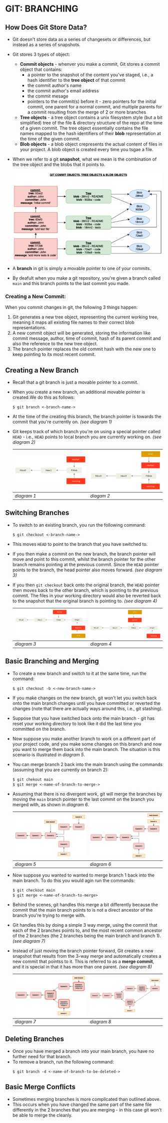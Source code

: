 # GIT: BRANCHING

## How Does Git Store Data?

- Git doesn't store data as a series of changesets or differences, but instead as a series of snapshots.
- Git stores 3 types of object:
  - **Commit objects** - whenver you make a commit, Git stores a commit object that contains:
    - a pointer to the snapshot of the content you've staged, i.e., a hash identifier to the **tree object** of that commit
    - the commit author's name
    - the commit author's email address
    - the commit mesage
    - pointers to the commit(s) before it - zero pointers for the initial commit, one parent for a normal commit, and multiple parents for a commit resulting from the merge of 2 or more branches
  - **Tree objects** - a tree object contains a unix filesystem style (but a bit simplified) tree of the file & directory structure of the repo at the time of a given commit. The tree object essentially contains the file names mapped to the hash identifiers of their **blob** representation at the time of the given commit.
  - **Blob objects** - a blob object crepresents the actual content of files in your project. A blob object is created every time you tsgae a file.
- When we refer to a git **snapshot**, what we mean is the combination of the tree object and the blobs that it points to.

  ![](./images/git-objects.png)

- A **branch** in git is simply a movable pointer to one of your commits.
- By deafult when you make a git repository, you're given a branch called `main` and this branch points to the last commit you made.

### Creating a New Commit:

When you commit changes in git, the following 3 things happen:

1. Git generates a new tree object, representing the current working tree, meaning it maps all existing file names to their correct blob representations.
2. A new commit object will be generated, storing the information like commit message, author, time of commit, hash of its parent commit and also the reference to the new tree object.
3. The branch pointer replaces the old commit hash with the new one to keep pointing to its most recent commit.

## Creating a New Branch

- Recall that a git branch is just a movable pointer to a commit.
- When you create a new branch, an additional movable pointer is created.We do this as follows:
  ```console
  $ git branch <-branch-name->
  ```
- At the time of the creating this branch, the branch pointer is towards the commit that you're currently on. _(see diagram 1)_
- Git keeps track of which branch you're on using a special pointer called `HEAD` - i.e., `HEAD` points to local branch you are currently working on. _(see diagram 2)_

  | ![](./images/new-branch.png) | ![](./images/head-pointer.png) |
  | ---------------------------- | ------------------------------ |
  | _diagram 1_                  | _diagam 2_                     |

## Switching Branches

- To switch to an existing branch, you run the following command:
  ```console
  $ git checkout <-branch-name->
  ```
- This moves `HEAD` to point to the branch that you have switched to.
- If you then make a commit on the new branch, the branch pointer will move and point to this commit, whilst the branch pointer for the other branch remains pointing at the previous commit. Since the `HEAD` pointer points to the branch, the head pointer also moves forward. _(see diagram 3)_
- If you then `git checkout` back onto the original branch, the `HEAD` pointer then moves back to the other branch, which is pointing to the previous commit. The files in your working directory would also be reverted back to the snapshot that the original branch is pointing to. _(see diagram 4)_

  | ![](./images/head-%20pointer-after-commit.png) | ![](./images/head-pointer-after-checkout.png) |
  | ---------------------------------------------- | --------------------------------------------- |
  | _diagram 3_                                    | _diagram 4_                                   |

## Basic Branching and Merging

- To create a new branch and switch to it at the same time, run the command:
  ```console
  $ git checkout -b <-new-branch-name->
  ```
- If you make changes on the new branch, git won't let you switch back onto the main branch changes until you have committed or reverted the changes (note that there are actually ways around this, i.e., git stashing).
- Suppose that you have switched back onto the main branch - git has reset your working directory to look like it did the last time you committed on the branch.
- Now suppose you make another branch to work on a different part of your project code, and you make some changes on this branch and now you want to merge them back into the main branch. The situation is this scenario is illustrated in _diagram 5_.
- You can merge branch 2 back into the main branch using the commands (assuming that you are currently on branch 2):
  ```console
  $ git chekout main
  $ git merge <-name-of-branch-to-merge->
  ```
- Assuming that there is no divergent work, git will merge the branches by moving the `main` branch pointer to the last commit on the branch you merged with, as shown in _diagram 6_.

  | ![](./images/multiple-branches.png) | ![](./images/after-merge-no-conflicts.png) |
  | ----------------------------------- | ------------------------------------------ |
  | _diagram 5_                         | _diagram 6_                                |

- Now suppose you wanted to wanted to merge branch 1 back into the main branch. To do this you would agin run the commands:
  ```console
  $ git checkout main
  $ git merge <-name-of-branch-to-merge>
  ```
- Behind the scenes, git handles this merge a bit differently because the commit that the main branch points to is not a direct ancestor of the branch you're trying to merge with.
- Git handles this by doing a simple 3 way merge, using the commit that each of the 2 branches points to, and the most recent common ancestor of the 2 branches (the 2 branches being the main branch and branch 1). _(see diagram 7)_
- Instead of just moving the branch pointer forward, Git creates a new snapshot that results from the 3-way merge and automatically creates a new commit that pointss to it. This is referred to as a **merge commit**, and it is special in that it has more than one parent. _(see diagram 8)_

  | ![](./images/3-way-merge-snapshots.png) | ![](./images/3-way-merge.png) |
  | --------------------------------------- | ----------------------------- |
  | _diagram 7_                             | _diagram 8_                   |

## Deleting Branches

- Once you have merged a branch into your main branch, you have no further need for that branch.
- To remove a branch, run the following command:
  ```console
  $ git branch -d <-name-of-branch-to-be-deleted->
  ```

## Basic Merge Conflicts

- Sometimes merging branches is more complicated than outlined above.
- This occurs when you have changed the same part of the same file differently in the 2 branches that you are merging - in this case git won't be able to merge the cleanly.
